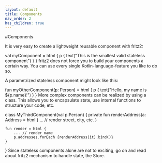 ```yaml
---
layout: default
title: Components
nav_order: 2
has_children: true
---
```

#Components

It is very easy to create a lightweight reusable component with fritz2:

val myComponent = html {
    p {
        text("This is the smallest valid stateless component")
    }
}
fritz2 does not force you to build your components a certain way. You can use every single Kotlin-language-feature you like to do so.

A parametrized stateless component might look like this:

fun myOtherComponent(p: Person) = html {
    p {
        text("Hello, my name is ${p.name}!")
    }
}
More complex components can be realized by using a class. This allows you to encapsulate state, use internal functions to structure your code, etc.

class MyThirdComponent(val p.Person) {
    private fun renderAddress(a: Address = html {
        ... // render street, city, etc.
    }

    fun render = html {
        ... // render name
        p.addresses.forEach {renderAddress(it).bind()}
    }
}
Since stateless components alone are not to exciting, go on and read about fritz2 mechanism to handle state, the Store.